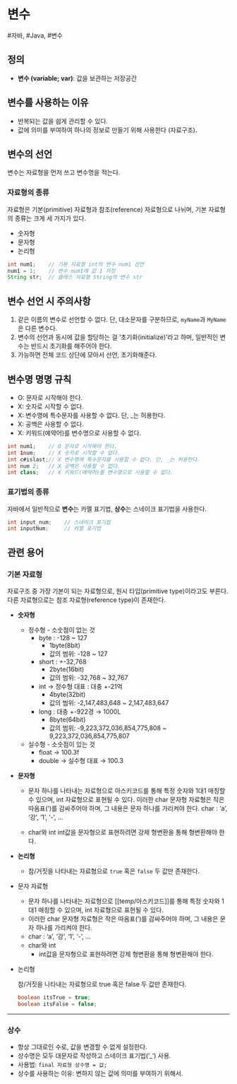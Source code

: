 # 변수
#자바, #Java, #변수
## 정의
- **변수 (variable; var)**: 값을 보관하는 저장공간

## 변수를 사용하는 이유
- 반복되는 값을 쉽게 관리할 수 있다.
- 값에 의미를 부여하여 하나의 정보로 만들기 위해 사용한다 (자료구조).

## 변수의 선언
변수는 자료형을 먼저 쓰고 변수명을 적는다.

### 자료형의 종류
자료형은 기본(primitive) 자료형과 참조(reference) 자료형으로 나뉘며, 기본 자료형의 종류는 크게 세 가지가 있다.
- 숫자형
- 문자형
- 논리형
```java
int num1;    // 기본 자료형 int의 변수 num1 선언
num1 = 1;    // 변수 num1에 값 1 저장
String str;  // 클래스 자료형 String의 변수 str
```
## 변수 선언 시 주의사항
1. 같은 이름의 변수로 선언할 수 없다. 단, 대소문자를 구분하므로, `myName`과 `MyName`은 다른 변수다.
2. 변수의 선언과 동시에 값을 할당하는 걸 ‘초기화(initialize)’라고 하며, 일반적인 변수는 반드시 초기화를 해주어야 한다.
3. 가능하면 전체 코드 상단에 모아서 선언, 초기화해준다.

## 변수명 명명 규칙
- O: 문자로 시작해야 한다.
- X: 숫자로 시작할 수 없다.
- X: 변수명에 특수문자를 사용할 수 없다. 단, \_는 허용한다.
- X: 공백은 사용할 수 없다.
- X: 키워드(예약어)를 변수명으로 사용할 수 없다.
```java
int num1;    // O 문자로 시작해야 한다.
int 1num;    // X 숫자로 시작할 수 없다.
int c#islast;// X 변수명에 특수문자를 사용할 수 없다. 단, _는 허용한다.
int num 2;   // X 공백은 사용할 수 없다.
int class;   // X 키워드(예약어)를 변수명으로 사용할 수 없다.
```
### 표기법의 종류
자바에서 일반적으로 **변수**는 카멜 표기법, **상수**는 스네이크 표기법을 사용한다.
```java
int input_num;    // 스네이크 표기법
int inputNum;     // 카멜 표기법
```
## 관련 용어        

### 기본 자료형
자료구조 중 가장 기본이 되는 자료형으로, 원시 타입(primitive type)이라고도 부른다. 다른 자료형으로는 참조 자료형(reference type)이 존재한다.

- **숫자형**
    - 정수형 - 소숫점이 없는 것
        - byte : -128 ~ 127
            - 1byte(8bit)
            - 값의 범위: -128 ~ 127
        - short : +-32,768
            - 2byte(16bit)
            - 값의 범위: -32,768 ~ 32,767
        - int → 정수형 대표 : 대충 +-21억
            - 4byte(32bit)
            - 값의 범위: -2,147,483,648 ~ 2,147,483,647
        - long : 대충 +-922경 → 1000L
            - 8byte(64bit)
            - 값의 범위: -9,223,372,036,854,775,808 ~ 9,223,372,036,854,775,807
    - 실수형 - 소숫점이 있는 것
        - float → 100.3f
        - double → 실수형 대표 → 100.3
- **문자형**
    - 문자 하나를 나타내는 자료형으로 아스키코드를 통해 특정 숫자와 1대1 매칭할 수 있으며, int 자료형으로 표현될 수 있다.
    이러한 char 문자형 자료형은 작은 따옴표(’)를 감싸주어야 하며, 그 내용은 문자 하나를 가리켜야 한다.
    char : ‘a’, ‘강’, ‘1’, ‘-’, …
    
    - char와 int
    int값을 문자형으로 표현하려면 강제 형변환을 통해 형변환해야 한다.

- **논리형**
    - 참/거짓을 나타내는 자료형으로 `true` 혹은 `false` 두 값만 존재한다.
- 문자 자료형
	- 문자 하나를 나타내는 자료형으로 [[temp/아스키코드]]를 통해 특정 숫자와 1대1 매칭할 수 있으며, int 자료형으로 표현될 수 있다.
    - 이러한 char 문자형 자료형은 작은 따옴표(’)를 감싸주어야 하며, 그 내용은 문자 하나를 가리켜야 한다.
    - char : ‘a’, ‘강’, ‘1’, ‘-’, …
    - char와 int
	    - int값을 문자형으로 표현하려면 강제 형변환을 통해 형변환해야 한다.
            
- 논리형
    
    참/거짓을 나타내는 자료형으로 true 혹은 false 두 값만 존재한다.
    
    ```java
    boolean itsTrue = true;
    boolean itsFalse = false;
    ```
    

---

### 상수
- 항상 그대로인 수로, 값을 변경할 수 없게 설정한다.
- 상수명은 모두 대문자로 작성하고 스네이크 표기법(’_’) 사용.
- 사용법: `final 자료형 상수명 = 값;`
- 상수를 사용하는 이유: 변하지 않는 값에 의미를 부여하기 위해서.